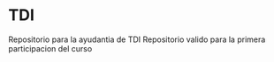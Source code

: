 # TDI
Repositorio para la ayudantia de TDI
Repositorio valido para la primera participacion del curso
